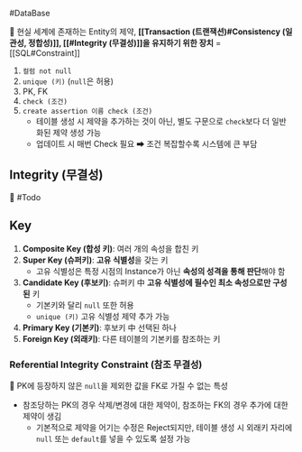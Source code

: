#DataBase 

📌 현실 세계에 존재하는 Entity의 제약, **[[Transaction (트랜잭션)#Consistency (일관성, 정합성)]], [[#Integrity (무결성)]]을 유지하기 위한 장치** 
= [[SQL#Constraint]]
1. `컬럼 not null`
2. `unique (키)` (`null`은 허용)
3. PK, FK
4. `check (조건)`
5. `create assertion 이름 check (조건)`
	- 테이블 생성 시 제약을 추가하는 것이 아닌, 별도 구문으로 `check`보다 더 일반화된 제약 생성 가능 
	- 업데이트 시 매번 Check 필요 ➡ 조건 복잡할수록 시스템에 큰 부담

## Integrity (무결성)
📌 #Todo

## Key
1. **Composite Key (합성 키)**: 여러 개의 속성을 합친 키
2. **Super Key (슈퍼키)**: **고유 식별성**을 갖는 키
	- 고유 식별성은 특정 시점의 Instance가 아닌 **속성의 성격을 통해 판단**해야 함 
3. **Candidate Key (후보키)**: 슈퍼키 中 **고유 식별성에 필수인 최소 속성으로만 구성된** 키
	- 기본키와 달리 `null` 또한 허용
	- `unique (키)` 고유 식별성 제약 추가 가능 
4. **Primary Key (기본키)**: 후보키 中 선택된 하나
5. **Foreign Key (외래키)**: 다른 테이블의 기본키를 참조하는 키 
### Referential Integrity Constraint (참조 무결성)
📌 PK에 등장하지 않은 `null`을 제외한 값을 FK로 가질 수 없는 특성 
- 참조당하는 PK의 경우 삭제/변경에 대한 제약이, 참조하는 FK의 경우 추가에 대한 제약이 생김 
	- 기본적으로 제약을 어기는 수정은 Reject되지만, 테이블 생성 시 외래키 자리에 `null` 또는 `default`를 넣을 수 있도록 설정 가능